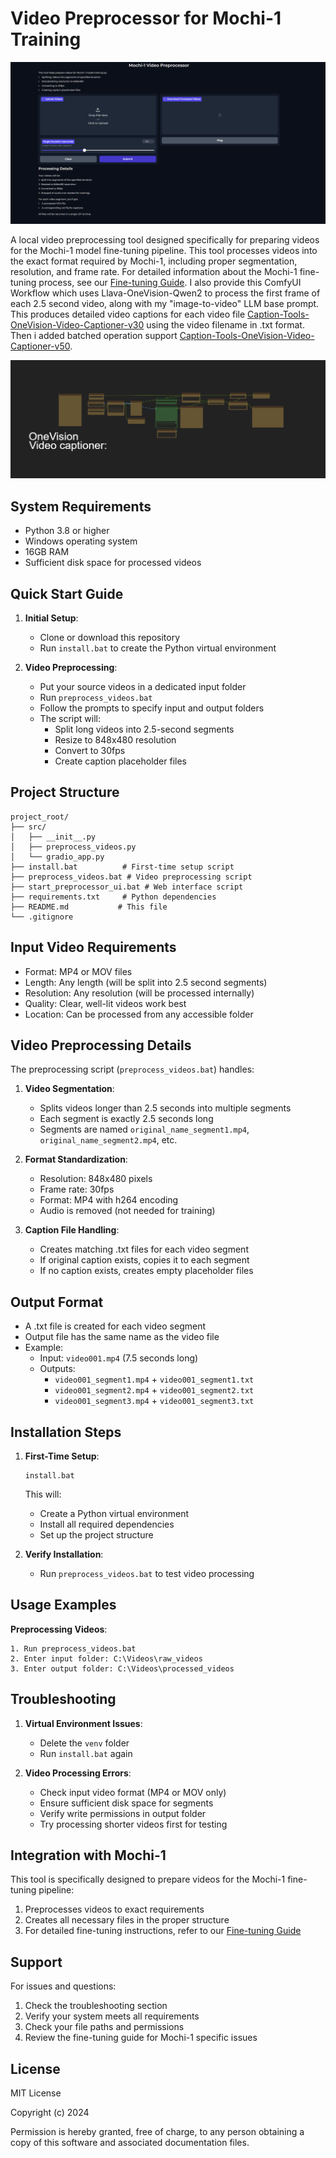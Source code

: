# Video Preprocessor for Mochi-1 Training
![Demo UI](https://raw.githubusercontent.com/MushroomFleet/Mochi1-Video-Dataset-Builder/main/images/demoUI.png)

A local video preprocessing tool designed specifically for preparing videos for the Mochi-1 model fine-tuning pipeline. This tool processes videos into the exact format required by Mochi-1, including proper segmentation, resolution, and frame rate. For detailed information about the Mochi-1 fine-tuning process, see our [Fine-tuning Guide](tutorial/mochi-finetuning-guide.md). I also provide this ComfyUI Workflow which uses Llava-OneVision-Qwen2 to process the first frame of each 2.5 second video, along with my "image-to-video" LLM base prompt. This produces detailed video captions for each video file [Caption-Tools-OneVision-Video-Captioner-v30](https://github.com/MushroomFleet/DJZ-Workflows/blob/main/Foda_Flux/Captioning%20Tools/Caption-Tools-OneVision-Video-Captioner-v30.json) using the video filename in .txt format. 
Then i added batched operation support [Caption-Tools-OneVision-Video-Captioner-v50](https://github.com/MushroomFleet/DJZ-Workflows/blob/main/Foda_Flux/Captioning%20Tools/Caption-Tools-OneVision-Video-Captioner-v50.json).

![Workflow](https://raw.githubusercontent.com/MushroomFleet/Mochi1-Video-Dataset-Builder/main/images/vidCaptioner-V50.png)

## System Requirements

- Python 3.8 or higher
- Windows operating system
- 16GB RAM
- Sufficient disk space for processed videos

## Quick Start Guide

1. **Initial Setup**:
   - Clone or download this repository
   - Run `install.bat` to create the Python virtual environment

2. **Video Preprocessing**:
   - Put your source videos in a dedicated input folder
   - Run `preprocess_videos.bat`
   - Follow the prompts to specify input and output folders
   - The script will:
     - Split long videos into 2.5-second segments
     - Resize to 848x480 resolution
     - Convert to 30fps
     - Create caption placeholder files

## Project Structure
```
project_root/
├── src/
│   ├── __init__.py
│   ├── preprocess_videos.py
│   └── gradio_app.py
├── install.bat          # First-time setup script
├── preprocess_videos.bat # Video preprocessing script
├── start_preprocessor_ui.bat # Web interface script
├── requirements.txt     # Python dependencies
├── README.md           # This file
└── .gitignore
```

## Input Video Requirements

- Format: MP4 or MOV files
- Length: Any length (will be split into 2.5 second segments)
- Resolution: Any resolution (will be processed internally)
- Quality: Clear, well-lit videos work best
- Location: Can be processed from any accessible folder

## Video Preprocessing Details

The preprocessing script (`preprocess_videos.bat`) handles:

1. **Video Segmentation**:
   - Splits videos longer than 2.5 seconds into multiple segments
   - Each segment is exactly 2.5 seconds long
   - Segments are named `original_name_segment1.mp4`, `original_name_segment2.mp4`, etc.

2. **Format Standardization**:
   - Resolution: 848x480 pixels
   - Frame rate: 30fps
   - Format: MP4 with h264 encoding
   - Audio is removed (not needed for training)

3. **Caption File Handling**:
   - Creates matching .txt files for each video segment
   - If original caption exists, copies it to each segment
   - If no caption exists, creates empty placeholder files

## Output Format

- A .txt file is created for each video segment
- Output file has the same name as the video file
- Example:
  - Input: `video001.mp4` (7.5 seconds long)
  - Outputs:
    - `video001_segment1.mp4` + `video001_segment1.txt`
    - `video001_segment2.mp4` + `video001_segment2.txt`
    - `video001_segment3.mp4` + `video001_segment3.txt`

## Installation Steps

1. **First-Time Setup**:
   ```batch
   install.bat
   ```
   This will:
   - Create a Python virtual environment
   - Install all required dependencies
   - Set up the project structure

2. **Verify Installation**:
   - Run `preprocess_videos.bat` to test video processing

## Usage Examples

**Preprocessing Videos**:
```
1. Run preprocess_videos.bat
2. Enter input folder: C:\Videos\raw_videos
3. Enter output folder: C:\Videos\processed_videos
```

## Troubleshooting

1. **Virtual Environment Issues**:
   - Delete the `venv` folder
   - Run `install.bat` again

2. **Video Processing Errors**:
   - Check input video format (MP4 or MOV only)
   - Ensure sufficient disk space for segments
   - Verify write permissions in output folder
   - Try processing shorter videos first for testing

## Integration with Mochi-1

This tool is specifically designed to prepare videos for the Mochi-1 fine-tuning pipeline:
1. Preprocesses videos to exact requirements
2. Creates all necessary files in the proper structure
3. For detailed fine-tuning instructions, refer to our [Fine-tuning Guide](tutorial/mochi-finetuning-guide.md)

## Support

For issues and questions:
1. Check the troubleshooting section
2. Verify your system meets all requirements
3. Check your file paths and permissions
4. Review the fine-tuning guide for Mochi-1 specific issues

## License

MIT License

Copyright (c) 2024

Permission is hereby granted, free of charge, to any person obtaining a copy
of this software and associated documentation files.
